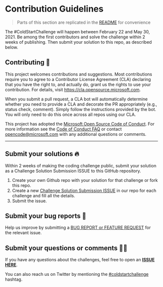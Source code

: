 # Contribution Guidelines

> Parts of this section are replicated in the [README](README.md) for convenience

The #ColdStartChallenge will happen between February 22 and May 30, 2021. Be among the first contributors and solve the challenge within 2 weeks of publishing. Then submit your solution to this repo, as described below.

## Contributing 🚩

This project welcomes contributions and suggestions.  Most contributions require you to agree to a
Contributor License Agreement (CLA) declaring that you have the right to, and actually do, grant us
the rights to use your contribution. For details, visit https://cla.opensource.microsoft.com.

When you submit a pull request, a CLA bot will automatically determine whether you need to provide
a CLA and decorate the PR appropriately (e.g., status check, comment). Simply follow the instructions
provided by the bot. You will only need to do this once across all repos using our CLA.

This project has adopted the [Microsoft Open Source Code of Conduct](https://opensource.microsoft.com/codeofconduct/).
For more information see the [Code of Conduct FAQ](https://opensource.microsoft.com/codeofconduct/faq/) or
contact [opencode@microsoft.com](mailto:opencode@microsoft.com) with any additional questions or comments.
<hr/>

## Submit your solutions 🔥

Within 2 weeks of making the coding challenge public, submit your solution as a Challenge Solution Submission ISSUE to this GitHub repository.

 1. Create your own Github repo with your solution for that challenge or fork this repo.
 2. Create a new [Challenge Solution Submission ISSUE](https://github.com/ColdStart-Challenge/ColdStart-Challenge-2021/issues/new/choose) in our repo for each challenge and fill all the details.
 3. Submit the issue.

## Submit your bug reports 🐞

Help us improve by submitting a [BUG REPORT or FEATURE REQUEST](https://github.com/ColdStart-Challenge/ColdStart-Challenge-2021/issues/new/choose) for the relevant issue.

## Submit your questions or comments 🙌🏼 

If you have any questions about the challenges, feel free to open an **[ISSUE HERE](https://github.com/ColdStart-Challenge/ColdStart-Challenge-2021/issues/new/choose)**.

You can also reach us on Twitter by mentioning the [\#coldstartchallenge](https://twitter.com/search?q=%23coldstartchallenge) hashtag.
